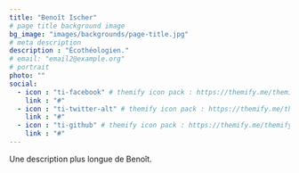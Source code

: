 ```yaml
---
title: "Benoît Ischer"
# page title background image
bg_image: "images/backgrounds/page-title.jpg"
# meta description
description : "Écothéologien."
# email: "email2@example.org"
# portrait
photo: ""
social:
  - icon : "ti-facebook" # themify icon pack : https://themify.me/themify-icons
    link : "#"
  - icon : "ti-twitter-alt" # themify icon pack : https://themify.me/themify-icons
    link : "#"
  - icon : "ti-github" # themify icon pack : https://themify.me/themify-icons
    link : "#"
---
```


Une description plus longue de Benoît.